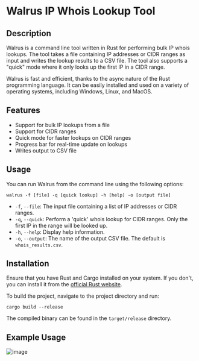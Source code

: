 # Walrus IP Whois Lookup Tool

## Description

Walrus is a command line tool written in Rust for performing bulk IP whois lookups. The tool takes a file containing IP addresses or CIDR ranges as input and writes the lookup results to a CSV file. The tool also supports a "quick" mode where it only looks up the first IP in a CIDR range.

Walrus is fast and efficient, thanks to the async nature of the Rust programming language. It can be easily installed and used on a variety of operating systems, including Windows, Linux, and MacOS.

## Features

- Support for bulk IP lookups from a file
- Support for CIDR ranges
- Quick mode for faster lookups on CIDR ranges
- Progress bar for real-time update on lookups
- Writes output to CSV file

## Usage

You can run Walrus from the command line using the following options:

```bashag-0-1h2vq4a6cag-1-1h2vq4a6c
walrus -f [file] -q [quick lookup] -h [help] -o [output file]
```

- `-f`, `--file`: The input file containing a list of IP addresses or CIDR ranges.
- `-q`, `--quick`: Perform a 'quick' whois lookup for CIDR ranges. Only the first IP in the range will be looked up.
- `-h`, `--help`: Display help information.
- `-o`, `--output`: The name of the output CSV file. The default is `whois_results.csv`.

## Installation

Ensure that you have Rust and Cargo installed on your system. If you don't, you can install it from the [official Rust website](https://www.rust-lang.org/tools/install).

To build the project, navigate to the project directory and run:

`cargo build --release`

The compiled binary can be found in the `target/release` directory.

## Example Usage

![image](https://github.com/Teach2Breach/walrus/assets/105792760/87e6bdb8-a7c5-4daa-9d8b-5f6ee28110f3)



